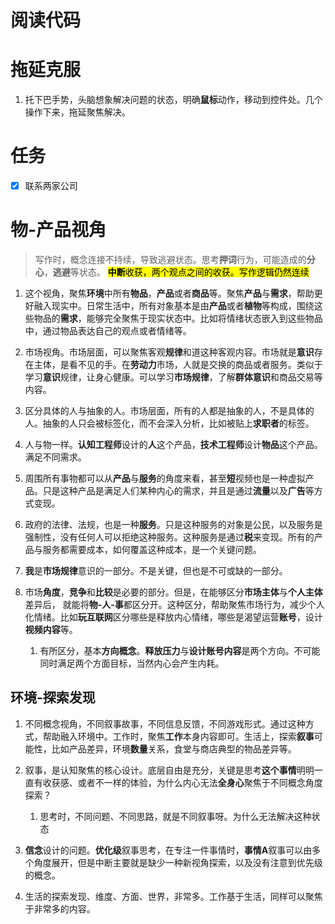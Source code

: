 # 阅读代码






# 拖延克服

1. 托下巴手势，头脑想象解决问题的状态，明确**鼠标**动作，移动到控件处。几个操作下来，拖延聚焦解决。


# 任务
-[x] 联系两家公司



 # 物-产品视角

> 写作时，概念连接不持续，导致逃避状态。思考**押词**行为，可能造成的**分心**，**逃避**等状态。 <mark>**中断**收获，两个观点之间的收获。写作逻辑仍然连续</mark>

 1. 这个视角，聚焦**环境**中所有**物品**，**产品**或者**商品**等。聚焦**产品**与**需求**，帮助更好融入现实中。日常生活中，所有对象基本是由**产品**或者**植物**等构成，围绕这些物品的**需求**，能够完全聚焦于现实状态中。比如将情绪状态嵌入到这些物品中，通过物品表达自己的观点或者情绪等。

 2. 市场视角。市场层面，可以聚焦客观**规律**和道这种客观内容。市场就是**意识**存在主体，是看不见的手。在**劳动力**市场，人就是交换的商品或者服务。类似于学习**意识**规律，让身心健康。可以学习**市场规律**，了解**群体意识**和商品交易等内容。
 
 3. 区分具体的人与抽象的人。市场层面，所有的人都是抽象的人，不是具体的人。抽象的人只会被标签化，而不会深入分析，比如被贴上**求职者**的标签。

 4. 人与物一样。**认知工程师**设计的**人**这个产品，**技术工程师**设计**物品**这个产品。满足不同需求。 

 5. 周围所有事物都可以从**产品**与**服务**的角度来看，甚至**短**视频也是一种虚拟产品。只是这种产品是满足人们某种内心的需求，并且是通过**流量**以及**广告**等方式变现。

 6. 政府的法律、法规，也是一种**服务**。只是这种服务的对象是公民，以及服务是强制性，没有任何人可以拒绝这种服务。这种服务是通过**税**来变现。所有的产品与服务都需要成本，如何覆盖这种成本，是一个关键问题。

 7. **我**是**市场规律**意识的一部分。不是关键，但也是不可或缺的一部分。

 8. 市场**角度**，**竞争**和**比较**是必要的部分。但是，在能够区分**市场主体**与**个人主体**差异后， 就能将**物-人-事**都区分开。这种区分，帮助聚焦市场行为，减少个人化情绪。比如**玩互联网**区分哪些是释放内心情绪，哪些是渴望运营**账号**，设计**视频内容**等。
    1. 有所区分，基本**方向概念**。**释放压力**与**设计账号内容**是两个方向。不可能同时满足两个方面目标，当然内心会产生内耗。


## 环境-探索发现

1. 不同概念视角，不同叙事故事，不同信息反馈，不同游戏形式。通过这种方式，帮助融入环境中。工作时，聚焦**工作**本身内容即可。生活上，探索**叙事**可能性，比如产品差异，环境**数量**关系，食堂与商店典型的物品差异等。

2. 叙事，是认知聚焦的核心设计。底层自由是充分，关键是思考**这个事情**明明一直有收获感、或者不一样的体验，为什么内心无法**全身心**聚焦于不同概念角度探索？
    1. 思考时，不同问题、不同思路，就是不同叙事呀。为什么无法解决这种状态

3. **信念**设计的问题。**优化级**叙事思考，在专注一件事情时，**事情A**叙事可以由多个角度展开，但是中断主要就是缺少一种新视角探索，以及没有注意到优先级的概念。

4. 生活的探索发现、维度、方面、世界，非常多。工作基于生活，同样可以聚焦于非常多的内容。


